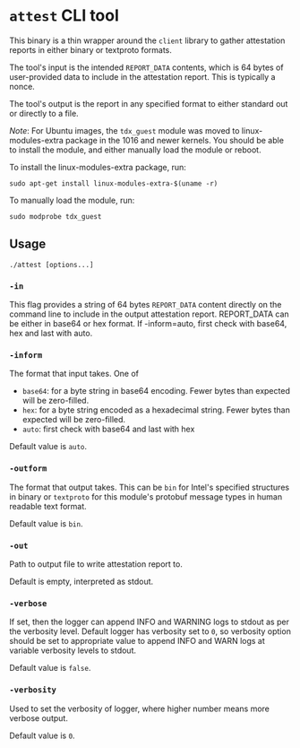# `attest` CLI tool

This binary is a thin wrapper around the `client` library to gather attestation
reports in either binary or textproto formats.

The tool's input is the intended `REPORT_DATA` contents, which is 64 bytes of
user-provided data to include in the attestation report. This is typically a
nonce.

The tool's output is the report in any specified format to either standard out
or directly to a file.

*Note*: For Ubuntu images, the `tdx_guest` module was moved to linux-modules-extra
package in the 1016 and newer kernels. You should be able to install the module,
and either manually load the module or reboot.

To install the linux-modules-extra package, run:

```console
sudo apt-get install linux-modules-extra-$(uname -r)
```

To manually load the module, run:

```console
sudo modprobe tdx_guest
```

## Usage

```
./attest [options...]
```

### `-in`

This flag provides a string of 64 bytes `REPORT_DATA` content directly on the command line to include in the output attestation report.
REPORT_DATA can be either in base64 or hex format. If -inform=auto, first check with base64, hex and last with auto.

### `-inform`

The format that input takes. One of

*   `base64`: for a byte string in base64 encoding. Fewer bytes than expected
    will be zero-filled.
*   `hex`: for a byte string encoded as a hexadecimal string. Fewer bytes than
    expected will be zero-filled.
*   `auto`: first check with base64 and last with hex

Default value is `auto`.

### `-outform`

The format that output takes. This can be `bin` for Intel's specified structures
in binary or `textproto` for this module's protobuf message types in human readable text format.

Default value is `bin`.

### `-out`

Path to output file to write attestation report to.

Default is empty, interpreted as stdout.


### `-verbose`

If set, then the logger can append INFO and WARNING logs to stdout as per the verbosity level. Default logger has verbosity set to `0`, so verbosity option should be set to appropriate value to append INFO and WARN logs at variable verbosity levels to stdout.

Default value is `false`.

### `-verbosity`

Used to set the verbosity of logger, where higher number means more verbose output.

Default value is `0`.
